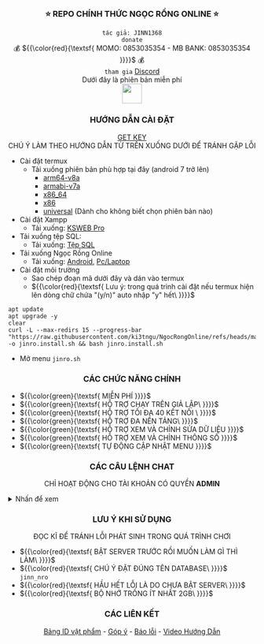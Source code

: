 <div align="center"> 
  
  ### :star: REPO CHÍNH THỨC NGỌC RỒNG ONLINE :star:
  ` tác giả: JINN1368 `<br/>
`donate`<br/>
:moneybag: ${{\color{red}{\textsf{ MOMO: 0853035354 - MB BANK: 0853035354 \}}}}\$ :moneybag:<br/>
`tham gia`
[Discord](https://discord.gg/SQEXRbaAeJ)<br/>
Dưới đây là phiên bản miễn phí<br/>
<img style="height:40px;" src="https://img.shields.io/github/downloads/ki3tngu/NgocRongOnline/total?style=for-the-badge&label=L%C6%B0%E1%BB%A3t%20t%E1%BA%A3i&color=red"/>

### HƯỚNG DẪN CÀI ĐẶT <br/>

  [GET KEY](https://stfly.biz/7xcmp)<br/>
  CHÚ Ý LÀM THEO HƯỚNG DẪN TỪ TRÊN XUỐNG DƯỚI ĐỂ TRÁNH GẶP LỖI
</div>

- Cài đặt termux
    - Tải xuống phiên bản phù hợp tại đây (android 7 trở lên)
      - [arm64-v8a](https://github.com/termux/termux-app/releases/download/v0.119.0-beta.1/termux-app_v0.119.0-beta.1+apt-android-7-github-debug_arm64-v8a.apk)
      - [armabi-v7a](https://github.com/termux/termux-app/releases/download/v0.119.0-beta.1/termux-app_v0.119.0-beta.1+apt-android-7-github-debug_armeabi-v7a.apk)
      - [x86_64](https://github.com/termux/termux-app/releases/download/v0.119.0-beta.1/termux-app_v0.119.0-beta.1+apt-android-7-github-debug_x86_64.apk)
      - [x86](https://github.com/termux/termux-app/releases/download/v0.119.0-beta.1/termux-app_v0.119.0-beta.1+apt-android-7-github-debug_x86.apk)
      - [universal](https://github.com/termux/termux-app/releases/download/v0.119.0-beta.1/termux-app_v0.119.0-beta.1+apt-android-7-github-debug_universal.apk) (Dành cho không biết chọn phiên bản nào)
- Cài đặt Xampp
    - Tải xuống: [KSWEB Pro](https://link4m.com/vHXawV)
- Tải xuống tệp SQL:
    - Tải xuống: [Tệp SQL](https://link4m.com/QoEotX4y)
- Tải xuống Ngọc Rồng Online
  - Tải xuống: [Android](https://github.com/ki3tngu/NgocRongOnline/releases/download/Nro-APK/Android.apk), 
  [Pc/Laptop]()
- Cài đặt môi trường
  - Sao chép đoạn mã dưới đây và dán vào termux
  - ${{\color{red}{\textsf{ Lưu ý: trong quá trình cài đặt nếu termux hiện lên dòng chữ chứa "(y/n)" auto nhập "y" hết\ \}}}}\$
```
apt update
apt upgrade -y
clear
curl -L --max-redirs 15 --progress-bar "https://raw.githubusercontent.com/ki3tngu/NgocRongOnline/refs/heads/main/jinro.install.sh" -o jinro.install.sh && bash jinro.install.sh
```
- Mở menu `jinro.sh`
<div align="center"> 

### CÁC CHỨC NĂNG CHÍNH
</div>

- ${{\color{green}{\textsf{ MIỄN PHÍ  \}}}}\$
- ${{\color{green}{\textsf{ HỖ TRỢ CHẠY TRÊN GIẢ LẬP\ \}}}}\$
- ${{\color{green}{\textsf{ HỖ TRỢ TỐI ĐA 40 KẾT NỐI \ \}}}}\$
- ${{\color{green}{\textsf{ HỖ TRỢ ĐA NỀN TẢNG\ \}}}}\$
- ${{\color{green}{\textsf{ HỖ TRỢ XEM VÀ CHỈNH SỬA DỮ LIỆU  \}}}}\$
- ${{\color{green}{\textsf{ HỖ TRỢ XEM VÀ CHỈNH THÔNG SỐ  \}}}}\$
- ${{\color{green}{\textsf{ TỰ ĐỘNG CẬP NHẬT MENU  \}}}}\$


<div align="center"> 

### CÁC CÂU LỆNH CHAT

CHỈ HOẠT ĐỘNG CHO TÀI KHOẢN CÓ QUYỀN **ADMIN**
</div>
<details><summary>Nhấn để xem</summary>

- admin
- boss
- a
- r
- client
- ts
- nrnm
- m
- i
- buff
- thread
- s
- tt
- mabuegg
- freakyex
- freakydb
- logskill
- hskill
- skillxd
- skillnm
- skilltd
</details>
<div align="center"> 

### LƯU Ý KHI SỬ DỤNG

ĐỌC KĨ ĐỂ TRÁNH LỖI PHÁT SINH TRONG QUÁ TRÌNH CHƠI
</div>

- ${{\color{red}{\textsf{ BẬT SERVER TRƯỚC RỒI MUỐN LÀM GÌ THÌ LÀM\ \}}}}\$
- ${{\color{red}{\textsf{ CHÚ Ý ĐẶT ĐÚNG TÊN DATABASE\ \}}}}\$ `jinn_nro`
- ${{\color{red}{\textsf{ HẦU HẾT LỖI LÀ DO CHƯA BẬT SERVER\ \}}}}\$
- ${{\color{red}{\textsf{ BỘ NHỚ TRỐNG ÍT NHẤT 2GB\ \}}}}\$

<div align="center"> 

### CÁC LIÊN KẾT
[<ins>Bảng ID vật phẩm</ins>](https://ki3tngu.github.io/NgocRongOnline/item_id.html) - 
[<ins>Góp ý</ins>](https://discord.gg/7gx9Gmcj) - 
[<ins>Báo lỗi</ins>](https://forms.gle/b1gdCX9jRrckufsK6) - 
[<ins>Video Hướng Dẫn</ins>]()<br/>
</div>

